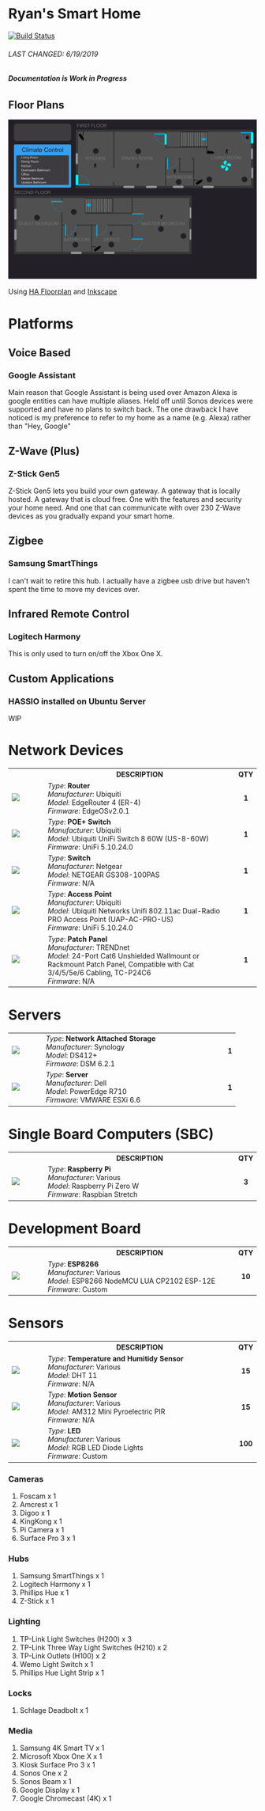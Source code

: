 # Ryan's Smart Home 

[![Build Status](https://travis-ci.org/F0123X/home-assistant-config.svg?branch=master)](https://travis-ci.org/F0123X/home-assistant-config)

###### LAST CHANGED: 6/19/2019

###### **Documentation is Work in Progress**

## Floor Plans

![Floor Plans](www/images/floorplan/floorplan.png)

Using [HA Floorplan](https://github.com/pkozul/ha-floorplan) and [Inkscape](https://inkscape.org/)

# Platforms

## Voice Based
### Google Assistant

Main reason that Google Assistant is being used over Amazon Alexa is google entities can have multiple aliases. Held off until Sonos devices were supported and have no plans to switch back. The one drawback I have noticed is my preference to refer to my home as a name (e.g. Alexa) rather than "Hey, Google"

## Z-Wave (Plus)
### Z-Stick Gen5

Z-Stick Gen5 lets you build your own gateway. A gateway that is locally hosted. A gateway that is cloud free. One with the features and security your home need. And one that can communicate with over 230 Z-Wave devices as you gradually expand your smart home.

## Zigbee
### Samsung SmartThings

I can't wait to retire this hub. I actually have a zigbee usb drive but haven't spent the time to move my devices over.

## Infrared Remote Control
### Logitech Harmony

This is only used to turn on/off the Xbox One X.

## Custom Applications

### HASSIO installed on Ubuntu Server

WIP

# Network Devices
<table>
    <th></th>
    <th>DESCRIPTION</th>
    <th>QTY</th>
    <tr>
        <td width=15%>
            <a href=http://amzn.com/B078PGCGN2><img src="https://images-na.ssl-images-amazon.com/images/I/715hisuJW3L._SL1300_.jpg" /></a>
        </td>
        <td width=80%>
            <i>Type</i>: <b>Router</b> </br>
            <i>Manufacturer</i>: Ubiquiti </br>
            <i>Model</i>: EdgeRouter 4 (ER-4) </br>
            <i>Firmware</i>: EdgeOSv2.0.1 </br>
        </td>
        <td align="center" width=5%>
            <b>1</b>
        </td>
    </tr>
    <tr>
        <td width=15%>
            <a href=http://amzn.com/B01MU3WUX1><img src="https://images-na.ssl-images-amazon.com/images/I/31yCv1hSCEL.jpg" /></a>
        </td>
        <td width=80%>
            <i>Type</i>: <b>POE+ Switch</b> </br>
            <i>Manufacturer</i>: Ubiquiti </br>
            <i>Model</i>: Ubiquiti UniFi Switch 8 60W (US-8-60W) </br>
            <i>Firmware</i>: UniFi 5.10.24.0</br>
        </td>
        <td align="center" width=5%>
            <b>1</b>
        </td>
    </tr>
    <tr>
        <td width=15%>
            <a href=http://amzn.com/B00KFD0SEA><img src="https://images-na.ssl-images-amazon.com/images/I/612IkNZhy3L._SL1500_.jpg" /></a>
        </td>
        <td width=80%>
            <i>Type</i>: <b>Switch</b> </br>
            <i>Manufacturer</i>: Netgear </br>
            <i>Model</i>: NETGEAR GS308-100PAS </br>
            <i>Firmware</i>: N/A</br>
        </td>
        <td align="center" width=5%>
            <b>1</b>
        </td>
    </tr>
    <tr>
        <td width=15%>
            <a href=http://amzn.com/B015PRO512><img src="https://images-na.ssl-images-amazon.com/images/I/31u4HQbYlCL.jpg" /></a>
        </td>
        <td width=80%>
            <i>Type</i>: <b>Access Point</b> </br>
            <i>Manufacturer</i>: Ubiquiti </br>
            <i>Model</i>: Ubiquiti Networks Unifi 802.11ac Dual-Radio PRO Access Point (UAP-AC-PRO-US) </br>
            <i>Firmware</i>: UniFi 5.10.24.0</br>
        </td>
        <td align="center" width=5%>
            <b>1</b>
        </td>
    </tr>
    <tr>
        <td width=15%>
            <a href=http://amzn.com/B0000AZK72><img src="https://images-na.ssl-images-amazon.com/images/I/61S6TiqnKtL._SL1500_.jpg" /></a>
        </td>
        <td width=80%>
            <i>Type</i>: <b>Patch Panel</b> </br>
            <i>Manufacturer</i>: TRENDnet </br>
            <i>Model</i>: 24-Port Cat6 Unshielded Wallmount or Rackmount Patch Panel, Compatible with Cat 3/4/5/5e/6 Cabling, TC-P24C6 </br>
            <i>Firmware</i>: N/A</br>
        </td>
        <td align="center" width=5%>
            <b>1</b>
        </td>
    </tr>
</table>

# Servers

<table>
    <tr>
        <td width=15%>
            <a href=http://amzn.com/B007JLE84C><img src="https://images-na.ssl-images-amazon.com/images/I/51QFWNaQc7L._SX679_.jpg"/></a>
        </td>
        <td width=80%>
            <i>Type</i>: <b>Network Attached Storage</b> </br>
            <i>Manufacturer</i>: Synology </br>
            <i>Model</i>: DS412+ </br>
            <i>Firmware</i>: DSM 6.2.1</br>
        </td>
        <td align="center" width=5%>
            <b>1</b>
        </td>
    </tr>
    <tr>
        <td width=15%>
            <a href=http://amzn.com/B002KDIXMM><img src="https://images-na.ssl-images-amazon.com/images/I/81uydFqTQXL._SL1500_.jpg"/></a>
        </td>
        <td width=80%>
            <i>Type</i>: <b>Server</b> </br>
            <i>Manufacturer</i>: Dell </br>
            <i>Model</i>: PowerEdge R710 </br>
            <i>Firmware</i>: VMWARE ESXi 6.6</br>
        </td>
        <td align="center" width=5%>
            <b>1</b>
        </td>
    </tr>
</table>

# Single Board Computers (SBC)
<table>
    <th></th>
    <th>DESCRIPTION</th>
    <th>QTY</th>
    <tr>
        <td width=15%>
            <a href=https://www.adafruit.com/product/3400><img src="https://cdn-shop.adafruit.com/970x728/3400-05.jpg" /></a>
        </td>
        <td width=80%>
            <i>Type</i>: <b>Raspberry Pi</b> </br>
            <i>Manufacturer</i>: Various </br>
            <i>Model</i>: Raspberry Pi Zero W </br>
            <i>Firmware</i>: Raspbian Stretch </br>
        </td>
        <td align="center" width=5%>
            <b>3</b>
        </td>
    </tr>
</table>

# Development Board
<table>
    <th></th>
    <th>DESCRIPTION</th>
    <th>QTY</th>
    <tr>
        <td width=15%>
            <a href=http://amzn.com/B010N1SPRK><img src="https://images-na.ssl-images-amazon.com/images/I/71lrS8DBg9L._SX355_.jpg" /></a>
        </td>
        <td width=80%>
            <i>Type</i>: <b>ESP8266</b> </br>
            <i>Manufacturer</i>: Various </br>
            <i>Model</i>: ESP8266 NodeMCU LUA CP2102 ESP-12E</br>
            <i>Firmware</i>: Custom </br>
        </td>
        <td align="center" width=5%>
            <b>10</b>
        </td>
    </tr>
</table>

# Sensors
<table>
    <th></th>
    <th>DESCRIPTION</th>
    <th>QTY</th>
    <tr> 
        <td width=15%>
            <a href=http://amzn.com/B01DKC2GQ0><img src="https://images-na.ssl-images-amazon.com/images/I/61l0670O%2BRL._UX569_.jpg" /></a>
        </td>
        <td width=80%>
            <i>Type</i>: <b>Temperature and Humitidy Sensor</b> </br>
            <i>Manufacturer</i>: Various </br>
            <i>Model</i>: DHT 11</br>
            <i>Firmware</i>: N/A </br>
        </td>
        <td align="center" width=5%>
            <b>15</b>
        </td>
    </tr>
    <tr> 
        <td width=15%>
            <a href=http://amzn.com/B01DKC2GQ0><img src="https://images-na.ssl-images-amazon.com/images/I/51jRCXVtstL._SL1001_.jpg" /></a>
        </td>
        <td width=80%>
            <i>Type</i>: <b>Motion Sensor</b> </br>
            <i>Manufacturer</i>: Various </br>
            <i>Model</i>: AM312 Mini Pyroelectric PIR</br>
            <i>Firmware</i>: N/A </br>
        </td>
        <td align="center" width=5%>
            <b>15</b>
        </td>
    </tr>
    <tr> 
        <td width=15%>
            <a href=http://amzn.com/B01C3ZZT8W><img src="https://images-na.ssl-images-amazon.com/images/I/61v8dsUvirL._SL1200_.jpg" /></a>
        </td>
        <td width=80%>
            <i>Type</i>: <b>LED</b> </br>
            <i>Manufacturer</i>: Various </br>
            <i>Model</i>: RGB LED Diode Lights</br>
            <i>Firmware</i>: Custom </br>
        </td>
        <td align="center" width=5%>
            <b>100</b>
        </td>
    </tr>
    
</table>

### Cameras
1. Foscam x 1
2. Amcrest x 1
3. Digoo x 1
4. KingKong x 1 
5. Pi Camera x 1 
6. Surface Pro 3 x 1

### Hubs
1. Samsung SmartThings x 1
2. Logitech Harmony x 1 
3. Phillips Hue x 1  
4. Z-Stick x 1 

### Lighting
1. TP-Link Light Switches (H200) x 3
2. TP-Link Three Way Light Switches (H210) x 2
3. TP-Link Outlets (H100) x 2
4. Wemo Light Switch x 1
5. Phillips Hue Light Strip x 1

### Locks
1. Schlage Deadbolt x 1

### Media
1. Samsung 4K Smart TV x 1
2. Microsoft Xbox One X x 1
3. Kiosk Surface Pro 3 x 1
4. Sonos One x 2
5. Sonos Beam x 1
6. Google Display x 1
7. Google Chromecast (4K) x 1